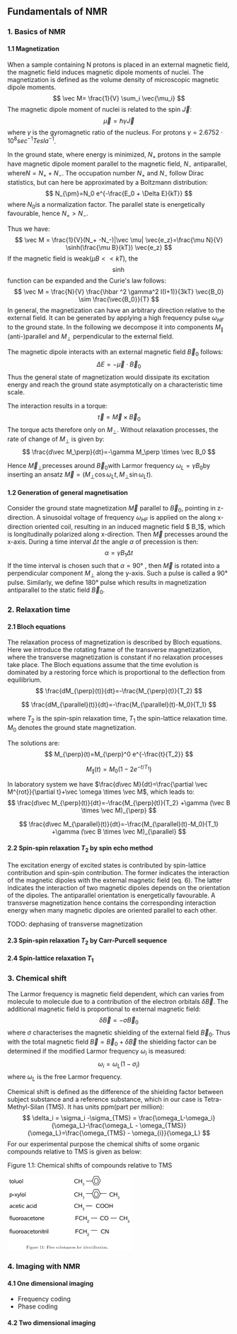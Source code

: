 ## Fundamentals of NMR

### 1. Basics of NMR

#### 1.1 Magnetization

When a sample containing N protons is placed in an external magnetic field, the magnetic field induces magnetic dipole moments of nuclei. The magnetization is defined as the volume density of microscopic magnetic dipole moments. 
$$
\vec M= \frac{1}{V} \sum_i \vec{\mu_i}
$$
The magnetic dipole moment of nuclei is related to the spin $\vec J$:
$$
\vec \mu = \hbar \gamma \vec J
$$
where $\gamma$ is the gyromagnetic ratio of the nucleus. For protons $\gamma = 2.6752 \cdot 10^8 sec^{-1}Tesla^{-1}$.

In the ground state, where energy is minimized, $N_+$ protons in the sample have magnetic dipole moment parallel to the magnetic field, $N_-$ antiparallel, where ​$N=N_+ + N_-$. The occupation number ​$N_+$ and $N_-$ follow Dirac statistics, but can here be approximated by a Boltzmann distribution:
$$
N_{\pm}=N_0 e^{-\frac{E_0 + \Delta E}{kT}}
$$
where $N_0​$ is a normalization factor. The parallel state is energetically favourable, hence $N_+ > N_-​$. 

Thus we have: 
$$
\vec M = \frac{1}{V}(N_+ -N_-)|\vec \mu| \vec{e_z}=\frac{\mu N}{V} \sinh(\frac{\mu B}{kT}) \vec{e_z}
$$
If the magnetic field is weak($\mu B << kT​$), the $$\sinh​$$ function can be expanded and the Curie's law follows:
$$
\vec M = \frac{N}{V} \frac{\hbar ^2 \gamma^2 I(I+1)}{3kT} \vec{B_0} \sim \frac{\vec{B_0}}{T}
$$
In general, the magnetization can have an arbitrary direction relative to the external field. It can be generated by applying a high frequency pulse $\omega_{HF}$ to the ground state. In the following we decompose it into components $M_{\parallel}$ (anti-)parallel and $M_{\perp}$ perpendicular to the external field. 

The magnetic dipole interacts with an external magnetic field $\vec B_0​$ follows:
$$
\Delta E = - \vec \mu \cdot \vec B_0
$$
Thus the general state of magnetization would dissipate its excitation energy and reach the ground state asymptotically on a characteristic time scale.

The interaction results in a torque:
$$
\vec \tau = \vec M \times \vec B_0
$$
The torque acts therefore only on $M_{\perp}$.  Without relaxation processes, the rate of change of $M_{\perp}$ is given by:
$$
\frac{d\vec M_\perp}{dt}=-\gamma M_\perp \times \vec B_0
$$

Hence $\vec M_{\perp}​$ precesses around $\vec B_0​$ with Larmor frequency $\omega_L = \gamma B_0 ​$ by inserting an ansatz $\vec M=(M_{\perp} \cos{\omega_L t}, M_{\perp} \sin{\omega_L t})​$. 

#### 1.2 Generation of general magnetisation

Consider the ground state magnetization $\vec M$ parallel to $\vec B_0$, pointing in z-direction. A sinusoidal voltage of frequency $\omega_{HF}$ is applied on the along x-direction oriented coil, resulting in an induced magnetic field $ B_1$, which is longitudinally polarized along x-direction. Then $\vec M$ precesses around the x-axis. During a time interval $\Delta t$ the angle $\alpha$ of precession is then:
$$
\alpha = \gamma B_1 \Delta t
$$
If the time interval is chosen such that $\alpha = 90°$ , then $\vec M$ is rotated into a perpendicular component $M_{\perp}$ along the y-axis. Such a pulse is called a 90° pulse. Similarly, we define 180° pulse which results in magnetization antiparallel to the static field $\vec B_0$.

### 2. Relaxation time

#### 2.1 Bloch equations

The relaxation process of magnetization is described by Bloch equations. Here we introduce the rotating frame of the transverse magnetization, where the transverse magnetization is constant if no relaxation processes take place. The Bloch equations assume that the time evolution is dominated by a restoring force which is proportional to the deflection from equilibrium.
$$
\frac{dM_{\perp}(t)}{dt}=-\frac{M_{\perp}(t)}{T_2}
$$

$$
\frac{dM_{\parallel}(t)}{dt}=-\frac{M_{\parallel}(t)-M_0}{T_1}
$$

where $T_2$ is the spin-spin relaxation time, $T_1$ the spin-lattice relaxation time. $M_0$ denotes the ground state magnetization.

The solutions are:
$$
M_{\perp}(t)=M_{\perp}^0 e^{-\frac{t}{T_2}}
$$

$$
M_{\parallel}(t)=M_0(1-2e^{-t/T_1})
$$

In laboratory system we have $\frac{d\vec M}{dt}=\frac{\partial \vec M^{rot}}{\partial t}+\vec \omega \times \vec M$, which leads to:
$$
\frac{d\vec M_{\perp}(t)}{dt}=-\frac{M_{\perp}(t)}{T_2} +\gamma (\vec B \times \vec M)_{\perp}
$$

$$
\frac{d\vec M_{\parallel}(t)}{dt}=-\frac{M_{\parallel}(t)-M_0}{T_1} +\gamma (\vec B \times \vec M)_{\parallel}
$$

#### 2.2 Spin-spin relaxation $T_2$ by spin echo method

The excitation energy of excited states is contributed by spin-lattice contribution and spin-spin contribution. The former indicates the interaction of the magnetic dipoles with the external magnetic field (eq. 6). The latter indicates the interaction of two magnetic dipoles depends on the orientation of the dipoles. The antiparallel orientation is energetically favourable. A transverse magnetization hence contains the corresponding interaction energy when many magnetic dipoles are oriented parallel to each other.

TODO: dephasing of transverse magnetization

#### 2.3 Spin-spin relaxation $T_2$ by Carr-Purcell sequence

#### 2.4 Spin-lattice relaxation $T_1$



### 3. Chemical shift

The Larmor frequency is magnetic field dependent, which can varies from molecule to molecule due to a contribution of the electron orbitals $\delta \vec B​$. The additional magnetic field is proportional to external magnetic field:
$$
\delta \vec B = -\sigma \vec B_0
$$
where $\sigma$ characterises the magnetic shielding of the external field $\vec B_0$. Thus with the total magnetic field $\vec B = \vec B_0 + \delta \vec B$ the shielding factor can be determined if the modified Larmor frequency $\omega_i$ is measured:
$$
\omega_i = \omega_L (1-\sigma_i)
$$
where $\omega_L$ is the free Larmor frequency. 

Chemical shift is defined as the difference of the shielding factor between subject substance and a reference substance, which in our case is Tetra-Methyl-Silan (TMS). It has units ppm(part per million):
$$
\delta_i = \sigma_i -\sigma_{TMS} = \frac{\omega_L-\omega_i}{\omega_L}-\frac{\omega_L - \omega_{TMS}}{\omega_L}=\frac{\omega_{TMS} - \omega_{i}}{\omega_L}
$$
For our experimental purpose the chemical shifts of some organic compounds relative to TMS is given as below:

Figure 1.1: Chemical shifts of compounds relative to TMS

<img src="https://github.com/anananlyjlyj/physics-FP-Uni-HD/blob/master/F61%20Nuclear%20Magnetic%20Resonance/substances.png" width="280" height="170">

### 4. Imaging with NMR

#### 4.1 One dimensional imaging 

* Frequency coding
* Phase coding

#### 4.2 Two dimensional imaging



